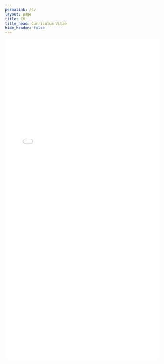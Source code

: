 ```yaml
---
permalink: /cv
layout: page
title: CV
title_head: Curriculum Vitae
hide_header: false
---
```


<embed src="./assets/imgs/bursy_cv.pdf" type="application/pdf" width="100%" height="1045px"/>
